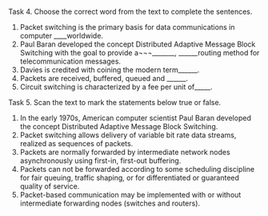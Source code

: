 Task 4. Choose the correct word from the text to complete the sentences.

1. Packet switching is the primary basis for data communications in computer ____worldwide.
2. Paul Baran developed the concept Distributed Adaptive Message Block Switching with the goal to provide a¬¬¬_______, ______routing method for telecommunication messages.
3. Davies is credited with coining the modern term______.
4. Packets are received, buffered, queued and ______.
5. Circuit switching is characterized by a fee per unit of_____.

Task 5. Scan the text to mark the statements below true or false.

1. In the early 1970s, American computer scientist Paul Baran developed the concept Distributed Adaptive Message Block Switching.
2. Packet switching allows delivery of variable bit rate data streams, realized as sequences of packets.
3. Packets are normally forwarded by intermediate network nodes asynchronously using first-in, first-out buffering.
4. Packets can not be forwarded according to some scheduling discipline for fair queuing, traffic shaping, or for differentiated or guaranteed quality of service.
5. Packet-based communication may be implemented with or without intermediate forwarding nodes (switches and routers).
